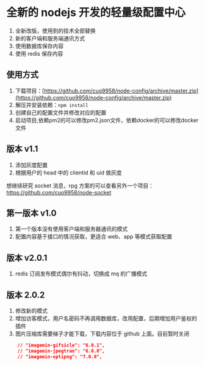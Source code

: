# 全新的 nodejs 开发的轻量级配置中心

1. 全新改版，使用到的技术全部替换
2. 新的客户端和服务端通讯方式
3. 使用数据库保存内容
4. 使用 redis 保存内容

## 使用方式

1. 下载项目：[https://github.com/cuo9958/node-config/archive/master.zip](https://github.com/cuo9958/node-config/archive/master.zip)
2. 解压并安装依赖：`npm install`
3. 创建自己的配置文件并修改对应的配置
4. 启动项目,依赖pm2的可以修改pm2.json文件，依赖docker的可以修改docker文件

## 版本 v1.1

1. 添加灰度配置
2. 根据用户的 head 中的 clientid 和 uid 做灰度

想继续研究 socket 消息，rpg 方案的可以查看另外一个项目：https://github.com/cuo9958/node-socket

## 第一版本 v1.0

1. 第一个版本没有使用客户端和服务器通讯的模式
2. 配置内容基于接口的情况获取，更适合 web、app 等模式获取配置

## 版本 v2.0.1

1. redis 订阅发布模式偶尔有抖动，切换成 mq 的广播模式

## 版本 2.0.2

1. 修改新的模式
2. 增加访客模式，用户名密码不再调用数据库，改用配置，后期增加用户鉴权的插件
3. 图片压缩库需要梯子才能下载，下载内容位于 github 上面。目前暂时关闭

``` json
    // "imagemin-gifsicle": "6.0.1",
    // "imagemin-jpegtran": "6.0.0",
    // "imagemin-optipng": "7.0.0",
```
